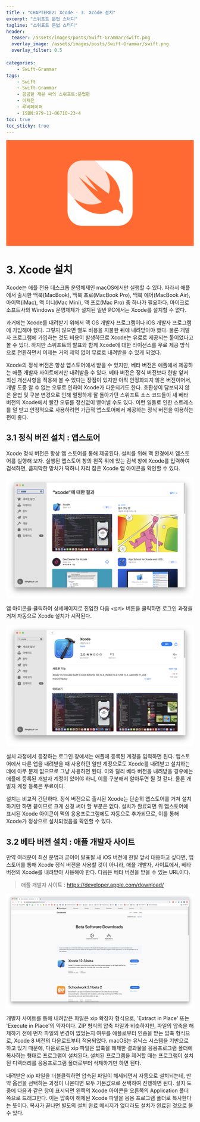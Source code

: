 ```yaml
---
title : "CHAPTER02: Xcode - 3. Xcode 설치"
excerpt: "스위프트 문법 스터디"
tagline: "스위프트 문법 스터디"
header:
  teaser: /assets/images/posts/Swift-Grammar/swift.png
  overlay_image: /assets/images/posts/Swift-Grammar/swift.png
  overlay_filter: 0.5
  
categories:
    - Swift-Grammar
tags:
    - Swift
    - Swift-Grammar
    - 꼼곰한 재은 씨의 스위프트:문법편
    - 이재은
    - 루비페이퍼
    - ISBN:979-11-86710-23-4
toc: true
toc_sticky: true
---
```


![Swift](/assets/images/posts/Swift-Grammar/swift.png)

# 3. Xcode 설치

Xcode는 애플 전용 데스크톱 운영체제인 macOS에서만 실행할 수 있다. 따라서 애플에서 출시한 맥북(MacBook), 맥북 프로(MacBook Pro), 맥북 에어(MacBook Air), 아이맥(iMac), 맥 미니(Mac Mini), 맥 프로(Mac Pro) 중 하나가 필요하다. 마이크로소프트사의 Windows 운영체제가 설치된 일반 PC에서는 Xcode를 설치할 수 없다.

과거에는 Xcode를 내려받기 위해서 맥 OS 개발자 프로그램이나 iOS 개발자 프로그램에 가입해야 했다. 그렇지 않으면 별도 비용을 지불한 뒤에 내려받아야 했다. 물론 개발자 프로그램에 가입하는 것도 비용이 발생하므로 Xcode는 유료로 제공되는 툴이었다고 볼 수 있다. 하지만 스위프트의 발표와 함께 Xcode에 대한 라이선스를 무료 제공 방식으로 전환하면서 이제는 거의 제약 없이 무료로 내려받을 수 있게 되었다.

Xcode의 정식 버전은 항상 앱스토어에서 받을 수 있지만, 베타 버전은 애플에서 제공하는 애플 개발자 사이트에서만 내려받을 수 있다. 베타 버전은 정식 버전보다 한발 앞서 최신 개선사항을 적용해 볼 수 있다는 장점이 있지만 아직 안정화되지 않은 버전이어서, 개발 도중 알 수 없는 오류로 인하여 Xcode가 다운되기도 한다. 호환성이 담보되지 않은 문법 및 구분 변경으로 인해 멀쩡하게 잘 돌아가던 스위프트 소스 코드들이 새 베타 버전의 Xcode에서 빨간 오류를 정신없이 뱉어낼 수도 있다. 이런 일들로 인한 스트레스를 덜 받고 안정적으로 사용하려면 가급적 앱스토어에서 제공하는 정식 버전을 이용하는 편이 좋다.

## 3.1 정식 버전 설치 : 앱스토어

Xcode 정식 버전은 항상 앱 스토어를 통해 제공된다. 설치를 위해 맥 환경에서 앱스토어를 실행해 보자. 실행된 앱스토어 창의 왼쪽 위에 있는 검색 창에 Xcode를 입력하여 검색하면, 큼지막한 망치가 떡하니 자리 잡은 Xcode 앱 아이콘을 확인할 수 있다.

[![앱스토어에서 Xcode 검색](/assets/images/posts/Swift-Grammar/2020-10-26-2-3/1.png)](/assets/images/posts/Swift-Grammar/2020-10-26-2-3/1.png)

앱 아이콘을 클릭하여 상세페이지로 진입한 다음 `<설치>` 버튼을 클릭하면 로그인 과정을 거쳐 자동으로 Xcode 설치가 시작된다.

[![앱스토어를 통한 Xcode 정식 버전 설치](/assets/images/posts/Swift-Grammar/2020-10-26-2-3/2.png)](/assets/images/posts/Swift-Grammar/2020-10-26-2-3/2.png)

설치 과정에서 등장하는 로그인 창에서는 애플에 등록된 계정을 입력하면 된다. 앱스토어에서 다른 앱을 내려받을 때 사용하던 일반 계정으로도 Xcode를 내려받고 설치하는 데에 아무 문제 없으므로 그냥 사용하면 된다. 이와 달리 베타 버전을 내려받을 경우에는 애플에 등록된 개발자 계정이 있어야 하니, 이를 구분해서 알아두면 될 것 같다. 물론 개발자 계정 등록은 무료이다.

설치는 비교적 간단하다. 정식 버전으로 출시된 Xcode는 단순히 앱스토어를 거쳐 설치하기만 하면 끝이므로 크게 신경 써야 할 부분은 없다. 설치가 완료되면 위 앱스토어에 표시된 Xcode 아이콘이 맥의 응용프로그램에도 자동으로 추가되므로, 이를 통해 Xcode가 정상으로 설치되었음을 확인할 수 있다.

## 3.2 베타 버전 설치 : 애플 개발자 사이트

만약 여러분이 최신 문법과 곧이어 발표될 새 iOS 버전에 한발 앞서 대응하고 싶다면, 앱 스토어를 통해 Xcode 정식 버전을 사용할 것이 아니라, 애플 개발자, 사이트에서, 베타 버전의 Xcode를 내려받아 사용해야 한다. 다음은 베타 버전을 받을 수 있는 URL이다. 

> 애플 개발자 사이트 : https://developer.apple.com/download/

[![애플 개발자 사이트(https://developer.apple.com/download/)](/assets/images/posts/Swift-Grammar/2020-10-26-2-3/3.png)](/assets/images/posts/Swift-Grammar/2020-10-26-2-3/3.png)

개발자 사이트를 통해 내려받은 파일은 xip 확장자 형식으로, 'Extract in Place' 또는 'Execute in Place'의 약자이다. ZIP 형식의 압축 파일과 비슷하지만, 파일의 압축을 해제하기 전에 먼저 파일의 변경이 없었는지 여부를 애플로부터 인증을 받는 압축 형식으로, Xcode 8 버전의 다운로드부터 적용되었다. macOS는 유닉스 시스템을 기반으로 하고 있기 때문에, 다운로드된 xip 파일은 압축을 해제한 결과물을 응용프로그램 폴더에 복사하는 형태로 프로그램이 설치된다. 설치된 프로그램을 제거할 때는 프로그램이 설치된 디렉터리를 응용프로그램 폴더로부터 삭제하기만 하면 된다.

내려받은 xip 파일을 더블클릭하면 압축된 파일이 해제되면서 자동으로 설치되는데, 만약 옵션을 선택하는 과정이 나온다면 모두 기본값으로 선택하여 진행하면 된다. 설치 도중에 다음과 같은 창이 표시되면 왼쪽의 Xcode 아이콘을 오른쪽의 Application 폴더 쪽으로 드래그한다. 이는 압축이 해제된 Xcode 파일을 응용 프로그램 폴더로 복사한다는 뜻이다. 복사가 끝나면 별도의 설치 완료 메시지가 없더라도 설치가 완료된 것으로 볼 수 있다.